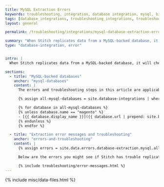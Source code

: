 ```yaml
---
title: MySQL Extraction Errors
keywords: troubleshooting, integration, database integration, mysql, binlog error, extraction error, mariadb, aurora, google cloudsql, rds
tags: [database_integrations, troubleshooting_integrations, troubleshooting_errors]
layout: general

permalink: /troubleshooting/integrations/mysql-database-extraction-errors

summary: "When Stitch replicates data from a MySQL-backed database, it will check for the required user permissions and database server settings. If permissions or server settings aren't properly defined, an error may arise. In this article are the errors you might see and how to resolve them."
type: "database-integration, error"


intro: |
  When Stitch replicates data from a MySQL-backed database, it will check for the required user permissions and database server settings. If permissions or server settings aren't properly defined, you may receive an error during the Extraction phase of the replication process. These errors will surface in the integration's [Extraction Logs]({{ link.replication.extraction-logs | prepend: site.baseurl }}).

sections:
  - title: "MySQL-backed databases"
    anchor: "mysql-databases"
    content: |
      The errors and troubleshooting steps in this article are applicable to the following database integrations:

      {% assign all-mysql-databases = site.database-integrations | where:"db-type","mysql" %}

      {% for database in all-mysql-databases %}
      {% unless database.name == "magento" %}
      - [{{ database.display_name }}]({{ database.url | prepend: site.baseurl }})
      {% endunless %}
      {% endfor %}

  - title: "Extraction error messages and troubleshooting"
    anchor: "errors-and-troubleshooting"
    content: |
      {% assign errors = site.data.errors.database-extraction.mysql.all %}

      Below are the errors you might see if Stitch has trouble replicating data from a MySQL-backed database, as well as how to resolve them.

      {% include troubleshooting/error-messages.html %}
---
```

{% include misc/data-files.html %}